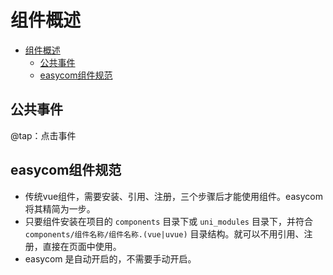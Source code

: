 # 组件概述

- [组件概述](#组件概述)
  - [公共事件](#公共事件)
  - [easycom组件规范](#easycom组件规范)

## 公共事件

@tap：点击事件

## easycom组件规范

- 传统vue组件，需要安装、引用、注册，三个步骤后才能使用组件。easycom将其精简为一步。
- 只要组件安装在项目的 `components` 目录下或 `uni_modules` 目录下，并符合 `components/组件名称/组件名称.(vue|uvue)` 目录结构。就可以不用引用、注册，直接在页面中使用。
- easycom 是自动开启的，不需要手动开启。
